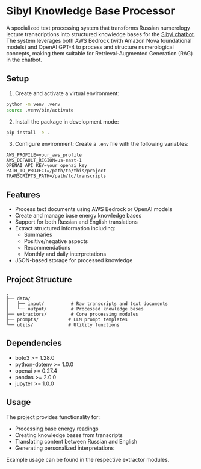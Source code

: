 # Sibyl Knowledge Base Processor

A specialized text processing system that transforms Russian numerology lecture transcriptions into structured knowledge bases for the [Sibyl chatbot](https://meet-sibyl.com). The system leverages both AWS Bedrock (with Amazon Nova foundational models) and OpenAI GPT-4 to process and structure numerological concepts, making them suitable for Retrieval-Augmented Generation (RAG) in the chatbot.

## Setup

1. Create and activate a virtual environment:
```bash
python -m venv .venv
source .venv/bin/activate
```

2. Install the package in development mode:
```bash
pip install -e .
```

3. Configure environment:
Create a `.env` file with the following variables:
```
AWS_PROFILE=your_aws_profile
AWS_DEFAULT_REGION=us-east-1
OPENAI_API_KEY=your_openai_key
PATH_TO_PROJECT=/path/to/this/project
TRANSCRIPTS_PATH=/path/to/transcripts
```

## Features
- Process text documents using AWS Bedrock or OpenAI models
- Create and manage base energy knowledge bases
- Support for both Russian and English translations
- Extract structured information including:
  - Summaries
  - Positive/negative aspects
  - Recommendations
  - Monthly and daily interpretations
- JSON-based storage for processed knowledge

## Project Structure
```
.
├── data/
│   ├── input/          # Raw transcripts and text documents
│   └── output/         # Processed knowledge bases
├── extractors/         # Core processing modules
├── prompts/           # LLM prompt templates
└── utils/             # Utility functions
```

## Dependencies
- boto3 >= 1.28.0
- python-dotenv >= 1.0.0
- openai >= 0.27.4
- pandas >= 2.0.0
- jupyter >= 1.0.0

## Usage
The project provides functionality for:
- Processing base energy readings
- Creating knowledge bases from transcripts
- Translating content between Russian and English
- Generating personalized interpretations

Example usage can be found in the respective extractor modules.
